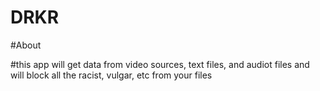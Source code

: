 # DRKR

#About

#this app will get data from video sources, text files, and audiot files and will block all the racist, vulgar, etc from your files
